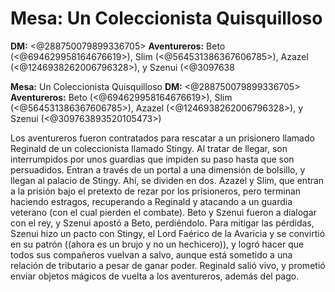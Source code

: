 # **Mesa:** Un Coleccionista Quisquilloso
**DM:** <@288750079899336705> 
**Aventureros:** Beto (<@694629958164676619>), Slim (<@564531386367606785>), Azazel (<@1246938262006796328>), y Szenui (<@3097638

**Mesa:** Un Coleccionista Quisquilloso
**DM:** <@288750079899336705> 
**Aventureros:** Beto (<@694629958164676619>), Slim (<@564531386367606785>), Azazel (<@1246938262006796328>), y Szenui (<@309763893520105473>)

Los aventureros fueron contratados para rescatar a un prisionero llamado Reginald de un coleccionista llamado Stingy. Al tratar de llegar, son interrumpidos por unos guardias que impiden su paso hasta que son persuadidos. Entran a través de un portal a una dimensión de bolsillo, y llegan al palacio de Stingy. Ahí, se dividen en dos. Azazel y Slim, que entran a la prisión bajo el pretexto de rezar por los prisioneros, pero terminan haciendo estragos, recuperando a Reginald y atacando a un guardia veterano (con el cual pierden el combate). Beto y Szenui fueron a dialogar con el rey, y Szenui apostó a Beto, perdiéndolo. 
Para mitigar las pérdidas, Szenui hizo un pacto con Stingy, el Lord Faérico de la Avaricia y se convirtió en su patrón ((ahora es un brujo y no un hechicero)), y logró hacer que todos sus compañeros vuelvan a salvo, aunque está sometido a una relación de tributario a pesar de ganar poder.
Reginald salió vivo, y prometió enviar objetos mágicos de vuelta a los aventureros, además del pago.

